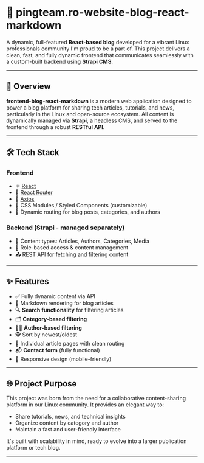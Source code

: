 # 📰 pingteam.ro-website-blog-react-markdown

A dynamic, full-featured **React-based blog** developed for a vibrant Linux professionals community I'm proud to be a part of. This project delivers a clean, fast, and fully dynamic frontend that communicates seamlessly with a custom-built backend using **Strapi CMS**.

---

## 🚀 Overview

**frontend-blog-react-markdown** is a modern web application designed to power a blog platform for sharing tech articles, tutorials, and news, particularly in the Linux and open-source ecosystem. All content is dynamically managed via **Strapi**, a headless CMS, and served to the frontend through a robust **RESTful API**.

---

## 🛠️ Tech Stack

### Frontend
- ⚛️ [React](https://react.dev/)
- 🔁 [React Router](https://reactrouter.com/)
- 📡 [Axios](https://axios-http.com/)
- 💅 CSS Modules / Styled Components (customizable)
- 🔎 Dynamic routing for blog posts, categories, and authors

### Backend (Strapi - managed separately)
- 📖 Content types: Articles, Authors, Categories, Media
- 🔐 Role-based access & content management
- 📤 REST API for fetching and filtering content

---

## ✨ Features

- ✅ Fully dynamic content via API
- 🧠 Markdown rendering for blog articles
- 🔍 **Search functionality** for filtering articles
- 🗂️ **Category-based filtering**
- 🧑‍💻 **Author-based filtering**
- 🕵️ Sort by newest/oldest
- 📄 Individual article pages with clean routing
- 📬 **Contact form** (fully functional)
- 📱 Responsive design (mobile-friendly)

---

## 🌐 Project Purpose

This project was born from the need for a collaborative content-sharing platform in our Linux community. It provides an elegant way to:
- Share tutorials, news, and technical insights
- Organize content by category and author
- Maintain a fast and user-friendly interface

It's built with scalability in mind, ready to evolve into a larger publication platform or tech blog.

---


